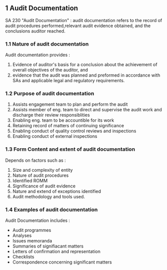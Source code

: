 ## 1 Audit Documentation 
SA 230 "Audit Documentation" : audit documentation refers to the record of audit procedures performed,relevant audit evidence obtained, and the conclusions auditor reached.

### 1.1 Nature of audit documentation
Audit documentation provides :
1. Evidence of auditor's basis for a conclusion about the achievement of overall objectives of the auditor, and
2. evidence that the audit was planned and preformed in accordance with SAs and applicable legal and regulatory requirements.

### 1.2 Purpose of audit documentation
1. Assists engagement team to plan and perform the audit 
2. Assists member of eng. team to direct and supervise the audit work and discharge their review responsiblities 
3. Enabling eng. team to be accountible for its work
4. Retaining record of matters of continuing significance 
5. Enabling conduct of quality control reviews and inspections
6. Enabling conduct of external inspections 

### 1.3 Form Content and extent of audit documentation 
Depends on factors such as :
1. Size and complexity of entity 
2. Nature of audit procedures 
3. Identified ROMM
4. Significance of audit evidence 
5. Nature and extend of exceptions identified 
6. Audit methodology and tools used.

### 1.4 Examples of audit documentation 
Audit Documentation includes :
- Audit programmes 
- Analyses 
- Issues memoranda 
- Summaries of signifiacant matters
- Letters of confirmation and representation
- Checklists
- Correspondence concerning significant matters 


